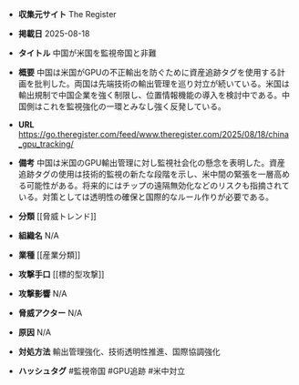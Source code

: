 - **収集元サイト**
The Register

- **掲載日**
2025-08-18

- **タイトル**
中国が米国を監視帝国と非難

- **概要**
中国は米国がGPUの不正輸出を防ぐために資産追跡タグを使用する計画を批判した。両国は先端技術の輸出管理を巡り対立が続いている。米国は輸出規制で中国企業を強く制限し、位置情報機能の導入を検討中である。中国側はこれを監視強化の一環とみなし強く反発している。

- **URL**
https://go.theregister.com/feed/www.theregister.com/2025/08/18/china_gpu_tracking/

- **備考**
中国は米国のGPU輸出管理に対し監視社会化の懸念を表明した。資産追跡タグの使用は技術的監視の新たな段階を示し、米中間の緊張を一層高める可能性がある。将来的にはチップの遠隔無効化などのリスクも指摘されている。対策としては透明性の確保と国際的なルール作りが必要である。

- **分類**
[[脅威トレンド]]

- **組織名**
N/A

- **業種**
[[産業分類]]

- **攻撃手口**
[[標的型攻撃]]

- **攻撃影響**
N/A

- **脅威アクター**
N/A

- **原因**
N/A

- **対処方法**
輸出管理強化、技術透明性推進、国際協調強化

- **ハッシュタグ**
#監視帝国 #GPU追跡 #米中対立
